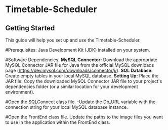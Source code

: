 <h1>Timetable-Scheduler</h1>
<h2>Getting Started</h2>
This guide will help you set up and use the Timetable-Scheduler.

#Prerequisites: 
Java Development Kit (JDK) installed on your system.

#Software Dependencies:
**MySQL Connector:** Download the appropriate MySQL Connector JAR file for Java from the official MySQL downloads page (https://dev.mysql.com/downloads/connector/j/).
**SQL Database:** Create empty tables in your local MySQL database.
**Setting Up:** Place the JAR file: Copy the downloaded MySQL Connector JAR file to your project's dependencies folder (or a similar location for your development environment).

#Open the SQLConnect class file.
-Update the Db_URL variable with the connection string for your local MySQL database instance.

#Open the FrontEnd class file.
Update the paths to the image files you want to use in the application within the FrontEnd class.
